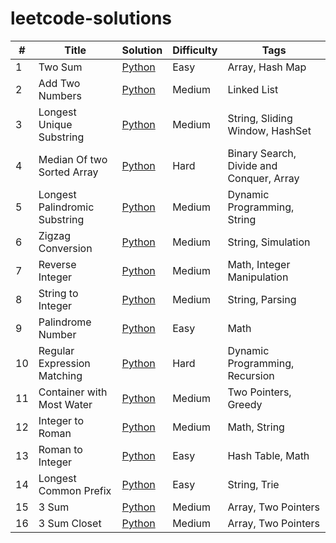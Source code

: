 # leetcode-solutions

| #  | Title                         | Solution                                      | Difficulty | Tags                                     |
|----|-------------------------------|-----------------------------------------------|------------|------------------------------------------|
| 1  | Two Sum                       | [Python](Easy/two_sum.py)                     | Easy       | Array, Hash Map                          |
| 2  | Add Two Numbers               | [Python](Medium/add_two_numbers.py)           | Medium     | Linked List                              |
| 3  | Longest Unique Substring      | [Python](Medium/longest_substring.py)         | Medium     | String, Sliding Window, HashSet          |
| 4  | Median Of two Sorted Array    | [Python](Hard/median_of_two_array.py)         | Hard       | Binary Search, Divide and Conquer, Array |
| 5  | Longest Palindromic Substring | [Python](Medium/palindromic_substring.py)     | Medium     | Dynamic Programming, String              |
| 6  | Zigzag Conversion             | [Python](Medium/zigzag_conversion.py)         | Medium     | String, Simulation              |
| 7  | Reverse Integer               | [Python](Medium/reverse_integer.py)           | Medium     | Math, Integer Manipulation              |
| 8  | String to Integer             | [Python](Medium/string_to_integer.py)         | Medium     | String, Parsing              |
| 9  | Palindrome Number             | [Python](Easy/palindrome_number.py)           | Easy       | Math             |
| 10 | Regular Expression Matching   | [Python](Hard/regular_expression_matching.py) | Hard       | Dynamic Programming, Recursion             |
| 11 | Container with Most Water     | [Python](Medium/container_with_most_water.py) | Medium     | Two Pointers, Greedy             |
| 12 | Integer to Roman              | [Python](Medium/integer_to_roman.py)          | Medium     | Math, String             |
| 13 | Roman to Integer              | [Python](Easy/roman_to_integer.py)            | Easy       | Hash Table, Math             |
| 14 | Longest Common Prefix         | [Python](Easy/longest_common_prefix.py)       | Easy       | String, Trie             |
| 15 | 3 Sum                         | [Python](Medium/3sum.py)                      | Medium     | Array, Two Pointers            |
| 16 | 3 Sum Closet                  | [Python](Medium/3sum_closet.py)               | Medium     | Array, Two Pointers            | 